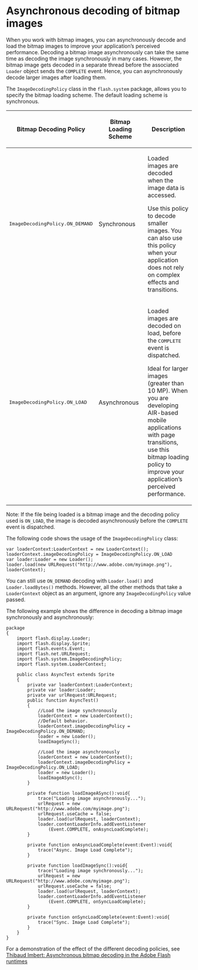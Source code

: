 # Asynchronous decoding of bitmap images

<div>

When you work with bitmap images, you can asynchronously decode and load the
bitmap images to improve your application’s perceived performance. Decoding a
bitmap image asynchronously can take the same time as decoding the image
synchronously in many cases. However, the bitmap image gets decoded in a
separate thread before the associated `Loader` object sends the `COMPLETE`
event. Hence, you can asynchronously decode larger images after loading them.

The `ImageDecodingPolicy` class in the `flash.system` package, allows you to
specify the bitmap loading scheme. The default loading scheme is synchronous.

<div>

<table>
<colgroup>
<col style="width: 33%" />
<col style="width: 33%" />
<col style="width: 33%" />
</colgroup>
<thead>
<tr class="header">
<th><p>Bitmap Decoding Policy</p></th>
<th><p>Bitmap Loading Scheme</p></th>
<th><p>Description</p></th>
</tr>
</thead>
<tbody>
<tr class="odd">
<td headers="d17e20992 "><p><samp>ImageDecodingPolicy.ON_DEMAND</samp></p></td>
<td headers="d17e20995 "><p>Synchronous</p></td>
<td headers="d17e20998 "><p>Loaded images
are decoded when the image data is accessed.</p>
<p>Use this policy to decode smaller images. You can also use this
policy when your application does not rely on complex effects and
transitions.</p></td>
</tr>
<tr class="even">
<td headers="d17e20992 "><p><samp>ImageDecodingPolicy.ON_LOAD</samp></p></td>
<td headers="d17e20995 "><p>Asynchronous</p></td>
<td headers="d17e20998 "><p>Loaded images
are decoded on load, before the
<samp>COMPLETE</samp>
event is dispatched.</p>
<p>Ideal for larger images (greater than 10 MP). When you are developing
AIR-based mobile applications with page transitions, use this bitmap
loading policy to improve your application’s perceived
performance.</p></td>
</tr>
</tbody>
</table>

</div>

<div>

Note: If the file being loaded is a bitmap image and the decoding policy used is
`ON_LOAD`, the image is decoded asynchronously before the `COMPLETE` event is
dispatched.

</div>

The following code shows the usage of the `ImageDecodingPolicy` class:

    var loaderContext:LoaderContext = new LoaderContext();
    loaderContext.imageDecodingPolicy = ImageDecodingPolicy.ON_LOAD
    var loader:Loader = new Loader();
    loader.load(new URLRequest("http://www.adobe.com/myimage.png"), loaderContext);

You can still use `ON_DEMAND` decoding with `Loader.load()` and
`Loader.loadBytes()` methods. However, all the other methods that take a
`LoaderContext` object as an argument, ignore any `ImageDecodingPolicy` value
passed.

The following example shows the difference in decoding a bitmap image
synchronously and asynchronously:

    package
    {
        import flash.display.Loader;
        import flash.display.Sprite;
        import flash.events.Event;
        import flash.net.URLRequest;
        import flash.system.ImageDecodingPolicy;
        import flash.system.LoaderContext;

        public class AsyncTest extends Sprite
        {
            private var loaderContext:LoaderContext;
            private var loader:Loader;
            private var urlRequest:URLRequest;
            public function AsyncTest()
            {
                //Load the image synchronously
                loaderContext = new LoaderContext();
                //Default behavior.
                loaderContext.imageDecodingPolicy = ImageDecodingPolicy.ON_DEMAND;
                loader = new Loader();
                loadImageSync();

                //Load the image asynchronously
                loaderContext = new LoaderContext();
                loaderContext.imageDecodingPolicy = ImageDecodingPolicy.ON_LOAD;
                loader = new Loader();
                loadImageASync();
            }

            private function loadImageASync():void{
                trace("Loading image asynchronously...");
                urlRequest = new URLRequest("http://www.adobe.com/myimage.png");
                urlRequest.useCache = false;
                loader.load(urlRequest, loaderContext);
                loader.contentLoaderInfo.addEventListener
                    (Event.COMPLETE, onAsyncLoadComplete);
            }

            private function onAsyncLoadComplete(event:Event):void{
                trace("Async. Image Load Complete");
            }

            private function loadImageSync():void{
                trace("Loading image synchronously...");
                urlRequest = new URLRequest("http://www.adobe.com/myimage.png");
                urlRequest.useCache = false;
                loader.load(urlRequest, loaderContext);
                loader.contentLoaderInfo.addEventListener
                    (Event.COMPLETE, onSyncLoadComplete);
            }

            private function onSyncLoadComplete(event:Event):void{
                trace("Sync. Image Load Complete");
            }
        }
    }

For a demonstration of the effect of the different decoding policies, see
<a href="http://www.bytearray.org/?p=2931" target="_self">Thibaud Imbert:
Asynchronous bitmap decoding in the Adobe Flash runtimes</a>

</div>
